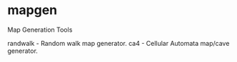 # mapgen

Map Generation Tools

randwalk - Random walk map generator.
ca4      - Cellular Automata map/cave generator.
